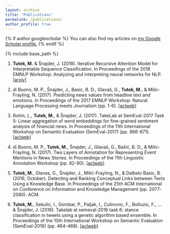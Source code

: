 ```yaml
---
layout: archive
title: "Publications"
permalink: /publications/
author_profile: true
---
```


{% if author.googlescholar %}
  You can also find my articles on <u><a href="{{author.googlescholar}}">my Google Scholar profile</a>.</u>
{% endif %}

{% include base_path %}

1. **Tutek, M.**  & Šnajder, J. (2018). Iterative Recursive Attention Model for Interpretable Sequence Classification. In Proceedings of the 2018 EMNLP Workshop: Analyzing and interpreting neural networks for NLP. [\[arxiv\]](https://arxiv.org/pdf/1808.10503.pdf)

2. di Buono, M. P., Šnajder, J., Basic, B. D., Glavaš, G., **Tutek, M.**, & Milic-Frayling, N. (2017). Predicting news values from headline text and emotions. In Proceedings of the 2017 EMNLP Workshop: Natural Language Processing meets Journalism (pp. 1-6). [\[aclweb\]](http://www.aclweb.org/anthology/W17-4201)

3. Rotim, L., **Tutek, M.**, & Šnajder, J. (2017). TakeLab at SemEval-2017 Task 5: Linear aggregation of word embeddings for fine-grained sentiment analysis of financial news. In Proceedings of the 11th International Workshop on Semantic Evaluation (SemEval-2017) (pp. 866-871). [\[aclweb\]](http://www.aclweb.org/anthology/S17-2148)

4. di Buono, M. P., **Tutek, M.**, Šnajder, J., Glavaš, G., Bašić, B. D., & Milic-Frayling, N. (2017). Two Layers of Annotation for Representing Event Mentions in News Stories. In Proceedings of the 11th Linguistic Annotation Workshop (pp. 82-90). [\[aclweb\]](http://www.aclweb.org/anthology/W17-0810)

5. **Tutek, M.**, Glavas, G., Šnajder, J., Milić-Frayling, N., & Dalbelo Basic, B. (2016, October). Detecting and Ranking Conceptual Links between Texts Using a Knowledge Base. In Proceedings of the 25th ACM International on Conference on Information and Knowledge Management (pp. 2077-2080). ACM.

6. **Tutek, M.**, Sekulic, I., Gombar, P., Paljak, I., Culinovic, F., Boltuzic, F., ... & Šnajder, J. (2016). Takelab at semeval-2016 task 6: stance classification in tweets using a genetic algorithm based ensemble. In Proceedings of the 10th International Workshop on Semantic Evaluation (SemEval-2016) (pp. 464-468). [\[aclweb\]](http://www.aclweb.org/anthology/S16-1075)
